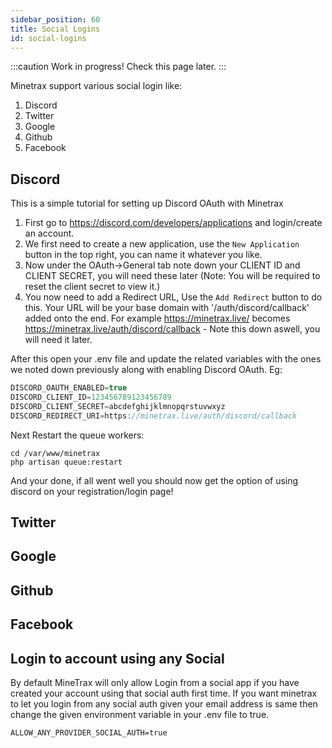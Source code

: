 ```yaml
---
sidebar_position: 60
title: Social Logins
id: social-logins
---
```


:::caution
Work in progress! Check this page later.
:::

Minetrax support various social login like:

 1. Discord
 2. Twitter
 3. Google
 4. Github
 5. Facebook

## Discord
This is a simple tutorial for setting up Discord OAuth with Minetrax

1. First go to https://discord.com/developers/applications and login/create an account.
2. We first need to create a new application, use the `New Application` button in the top right, you can name it whatever you like.
3. Now under the OAuth->General tab note down your CLIENT ID and CLIENT SECRET, you will need these later (Note: You will be required to reset the client secret to view it.)
4. You now need to add a Redirect URL, Use the `Add Redirect` button  to do this. Your URL will be your base domain with '/auth/discord/callback' added onto the end. For example https://minetrax.live/ becomes https://minetrax.live/auth/discord/callback - Note this down aswell, you will need it later.

After this open your .env file and update the related variables with the ones we noted down previously along with enabling Discord OAuth. Eg:

```js
DISCORD_OAUTH_ENABLED=true
DISCORD_CLIENT_ID=123456789123456789
DISCORD_CLIENT_SECRET=abcdefghijklmnopqrstuvwxyz
DISCORD_REDIRECT_URI=https://minetrax.live/auth/discord/callback
```

Next Restart the queue workers:

```
cd /var/www/minetrax
php artisan queue:restart
```

And your done, if all went well you should now get the option of using discord on your registration/login page!

## Twitter

## Google

## Github

## Facebook

## Login to account using any Social
By default MineTrax will only allow Login from a social app if you have created your account using that social auth first time. If you want minetrax to let you login from any social auth given your email address is same then change the given environment variable in your .env file to true.
```
ALLOW_ANY_PROVIDER_SOCIAL_AUTH=true
```
